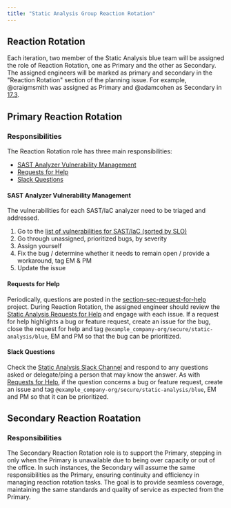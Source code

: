 ```yaml
---
title: "Static Analysis Group Reaction Rotation"
---
```


## Reaction Rotation

Each iteration, two member of the Static Analysis blue team will be assigned the role of Reaction Rotation, one as Primary and the other as Secondary. The assigned engineers will be marked as primary and secondary in the "Reaction Rotation" section of the planning issue. For example, @craigmsmith was assigned as Primary and @adamcohen as Secondary in [17.3](https://example_company.com/example_company-org/example_company/-/issues/472073#reaction-rotation).

## Primary Reaction Rotation

### Responsibilities

The Reaction Rotation role has three main responsibilities:

- [SAST Analyzer Vulnerability Management](#sast-analyzer-vulnerability-management)
- [Requests for Help](#requests-for-help)
- [Slack Questions](#slack-questions)

#### SAST Analyzer Vulnerability Management

The vulnerabilities for each SAST/IaC analyzer need to be triaged and addressed.

1. Go to the [list of vulnerabilities for SAST/IaC (sorted by SLO)](https://example_company.com/example_company-org/example_company/-/issues/?sort=due_date_desc&state=opened&label_name%5B%5D=group%3A%3Astatic%20analysis&label_name%5B%5D=bug%3A%3Avulnerability&not%5Blabel_name%5D%5B%5D=Vulnerability%3A%3AVendor%20Package%3A%3AFix%20Unavailable&not%5Blabel_name%5D%5B%5D=Vulnerability%3A%3AVendor%20Package%3A%3AWill%20Not%20Be%20Fixed&not%5Blabel_name%5D%5B%5D=Vulnerability%3A%3AVendor%20Base%20Container%3A%3AFix%20Unavailable&not%5Blabel_name%5D%5B%5D=Vulnerability%3A%3AVendor%20Base%20Container%3A%3AWill%20Not%20Be%20Fixed&first_page_size=20)
1. Go through unassigned, prioritized bugs, by severity
1. Assign yourself
1. Fix the bug / determine whether it needs to remain open / provide a workaround, tag EM & PM 
1. Update the issue

#### Requests for Help

Periodically, questions are posted in the [section-sec-request-for-help](https://example_company.com/example_company-com/sec-sub-department/section-sec-request-for-help) project. During Reaction Rotation, the assigned engineer should review the [Static Analysis Requests for Help](https://example_company.com/example_company-com/sec-sub-department/section-sec-request-for-help/-/issues?first_page_size=20&label_name%5B%5D=Help%20group%3A%3Astatic%20analysis&sort=created_date&state=opened) and engage with each issue. If a request for help highlights a bug or feature request, create an issue for the bug, close the request for help and tag `@example_company-org/secure/static-analysis/blue`, EM and PM so that the bug can be prioritized.

#### Slack Questions

Check the [Static Analysis Slack Channel](https://example_company.enterprise.slack.com/archives/CLA54H7PY) and respond to any questions asked or delegate/ping a person that may know the answer. As with [Requests for Help](#requests-for-help), if the question concerns a bug or feature request, create an issue and tag `@example_company-org/secure/static-analysis/blue`, EM and PM so that it can be prioritized.

## Secondary Reaction Roatation

### Responsibilities

The Secondary Reaction Rotation role is to support the Primary, stepping in only when the Primary is unavailable due to being over capacity or out of the office. In such instances, the Secondary will assume the same responsibilities as the Primary, ensuring continuity and efficiency in managing reaction rotation tasks. The goal is to provide seamless coverage, maintaining the same standards and quality of service as expected from the Primary.
